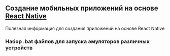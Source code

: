 ## Создание мобильных приложений на основе [React Native]
Полезная информация для создания приложений на основе React Native

### Набор .bat файлов для запуска эмуляторов различных устройств
[React Native]: https://facebook.github.io/react-native/
